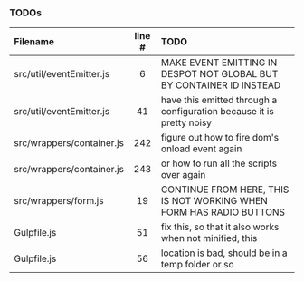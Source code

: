 ### TODOs
| Filename | line # | TODO
|:------|:------:|:------
| src/util/eventEmitter.js | 6 | MAKE EVENT EMITTING IN DESPOT NOT GLOBAL BUT BY CONTAINER ID INSTEAD
| src/util/eventEmitter.js | 41 | have this emitted through a configuration because it is pretty noisy
| src/wrappers/container.js | 242 | figure out how to fire dom's onload event again
| src/wrappers/container.js | 243 | or how to run all the scripts over again
| src/wrappers/form.js | 19 | CONTINUE FROM HERE, THIS IS NOT WORKING WHEN FORM HAS RADIO BUTTONS
| Gulpfile.js | 51 | fix this, so that it also works when not minified, this
| Gulpfile.js | 56 | location is bad, should be in a temp folder or so